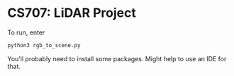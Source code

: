 # CS707: LiDAR Project

To run, enter 

```bash
python3 rgb_to_scene.py
```
You'll probably need to install some packages. Might help to use an IDE for that.

